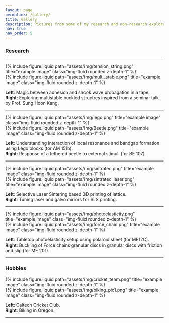 ```yaml
---
layout: page
permalink: /gallery/
title: Gallery
description: Pictures from some of my research and non-research explorations.
nav: true
nav_order: 5
---
```


### Research

---

<div class="row justify-content-sm-center">
    <div class="col-sm mt-3 mt-md-0">
        {% include figure.liquid path="assets/img/tension_string.png" title="example image" class="img-fluid rounded z-depth-1" %}
    </div>
    <div class="col-sm mt-3 mt-md-0">
        {% include figure.liquid path="assets/img/multi_stable.png" title="example image" class="img-fluid rounded z-depth-1" %}
    </div>
</div>

**Left**: Magic between adhesion and shcok wave propagation in a tape. <br />
**Right**: Exploring multistable buckled structres inspired from a seminar talk by Prof. Sung Hoon Kang.

---

<div class="row justify-content-sm-center">
    <div class="col-sm mt-3 mt-md-0">
        {% include figure.liquid path="assets/img/lego.png" title="example image" class="img-fluid rounded z-depth-1" %}
    </div>
    <div class="col-sm mt-3 mt-md-0">
        {% include figure.liquid path="assets/img/Beetle.png" title="example image" class="img-fluid rounded z-depth-1" %}
    </div>
</div>

**Left**: Understanding interaction of local resonance and bandgap formation using Lego blocks (for AM 151b). <br />
**Right**: Response of a tethered beetle to external stimuli (for BE 107).

---

<div class="row justify-content-sm-center">
    <div class="col-sm mt-3 mt-md-0">
        {% include figure.liquid path="assets/img/sintratec.png" title="example image" class="img-fluid rounded z-depth-1" %}
    </div>
    <div class="col-sm mt-3 mt-md-0">
        {% include figure.liquid path="assets/img/sintratec_laser.png" title="example image" class="img-fluid rounded z-depth-1" %}
    </div>
</div>

**Left**: Selective Laser Sintering based 3D printing of lattice. <br />
**Right**: Tuning laser and galvo mirrors for SLS printing.

---

<div class="row justify-content-sm-center">
    <div class="col-sm mt-3 mt-md-0">
        {% include figure.liquid path="assets/img/photoelasticity.png" title="example image" class="img-fluid rounded z-depth-1" %}
    </div>
    <div class="col-sm mt-3 mt-md-0">
        {% include figure.liquid path="assets/img/force_chain.png" title="example image" class="img-fluid rounded z-depth-1" %}
    </div>
</div>

**Left**: Tabletop photoelasticity setup using polaroid sheet (for ME12C). <br />
**Right**: Buckling of Force chains granular discs in granular discs with friction and slip (for ME 201).

---

### Hobbies

<div class="row justify-content-sm-center">
    <div class="col-sm mt-3 mt-md-0">
        {% include figure.liquid path="assets/img/cricket_team.png" title="example image" class="img-fluid rounded z-depth-1" %}
    </div>
    <div class="col-sm mt-3 mt-md-0">
        {% include figure.liquid path="assets/img/biking_pic1.png" title="example image" class="img-fluid rounded z-depth-1" %}
    </div>
</div>

**Left**: Caltech Cricket Club. <br />
**Right**: Biking in Oregon.

---
